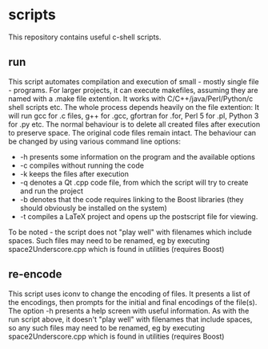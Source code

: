 # scripts

This repository contains useful c-shell scripts.

## run

This script automates compilation and execution of small - mostly single file - programs.
For larger projects, it can execute makefiles, assuming they are named with a .make file extention.
It works with C/C++/java/Perl/Python/c shell scripts etc.
The whole process depends heavily on the file extention:
It will run gcc for .c files, g++ for .gcc, gfortran for .for, Perl 5 for .pl, Python 3 for .py etc.
The normal behaviour is to delete all created files after execution to preserve space.
The original code files remain intact. The behaviour can be changed by using various command line options:

* -h presents some information on the program and the available options
* -c compiles without running the code
* -k keeps the files after execution
* -q denotes a Qt .cpp code file, from which the script will try to create and run the project
* -b denotes that the code requires linking to the Boost libraries (they should obviously be installed on the system)
* -t compiles a LaTeX project and opens up the postscript file for viewing.

To be noted - the script does not "play well" with filenames which include spaces.
Such files may need to be renamed, eg by executing space2Underscore.cpp which is found in utilities (requires Boost)


## re-encode

This script uses iconv to change the encoding of files.
It presents a list of the encodings, then prompts for the initial and final encodings of the file(s).
The option -h presents a help screen with useful information.
As with the run script above, it doesn't "play well" with filenames that include spaces, so any
such files may need to be renamed, eg by executing space2Underscore.cpp which is found in utilities (requires Boost)
